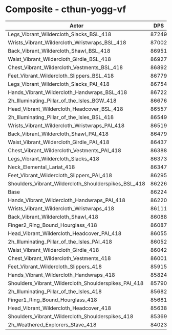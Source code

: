# Composite - cthun-yogg-vf
| Actor | DPS | Increase |
|---|:---:|:---:|
|Legs_Vibrant_Wildercloth_Slacks_BSL_418|87249|1.19%|
|Wrists_Vibrant_Wildercloth_Wristwraps_BSL_418|87002|0.90%|
|Back_Vibrant_Wildercloth_Shawl_BSL_418|86951|0.84%|
|Waist_Vibrant_Wildercloth_Girdle_BSL_418|86927|0.82%|
|Chest_Vibrant_Wildercloth_Vestments_BSL_418|86892|0.77%|
|Feet_Vibrant_Wildercloth_Slippers_BSL_418|86779|0.64%|
|Legs_Vibrant_Wildercloth_Slacks_PAI_418|86754|0.61%|
|Hands_Vibrant_Wildercloth_Handwraps_BSL_418|86722|0.58%|
|2h_Illuminating_Pillar_of_the_Isles_BGW_418|86676|0.52%|
|Head_Vibrant_Wildercloth_Headcover_BSL_418|86557|0.39%|
|2h_Illuminating_Pillar_of_the_Isles_BSL_418|86549|0.38%|
|Wrists_Vibrant_Wildercloth_Wristwraps_PAI_418|86519|0.34%|
|Back_Vibrant_Wildercloth_Shawl_PAI_418|86479|0.30%|
|Waist_Vibrant_Wildercloth_Girdle_PAI_418|86437|0.25%|
|Chest_Vibrant_Wildercloth_Vestments_PAI_418|86388|0.19%|
|Legs_Vibrant_Wildercloth_Slacks_418|86373|0.17%|
|Neck_Elemental_Lariat_418|86347|0.14%|
|Feet_Vibrant_Wildercloth_Slippers_PAI_418|86295|0.08%|
|Shoulders_Vibrant_Wildercloth_Shoulderspikes_BSL_418|86226|0.00%|
|Base|86224|0.00%|
|Hands_Vibrant_Wildercloth_Handwraps_PAI_418|86220|0.00%|
|Wrists_Vibrant_Wildercloth_Wristwraps_418|86111|-0.13%|
|Back_Vibrant_Wildercloth_Shawl_418|86088|-0.16%|
|Finger2_Ring_Bound_Hourglass_418|86087|-0.16%|
|Head_Vibrant_Wildercloth_Headcover_PAI_418|86055|-0.20%|
|2h_Illuminating_Pillar_of_the_Isles_PAI_418|86052|-0.20%|
|Waist_Vibrant_Wildercloth_Girdle_418|86042|-0.21%|
|Chest_Vibrant_Wildercloth_Vestments_418|86001|-0.26%|
|Feet_Vibrant_Wildercloth_Slippers_418|85915|-0.36%|
|Hands_Vibrant_Wildercloth_Handwraps_418|85824|-0.46%|
|Shoulders_Vibrant_Wildercloth_Shoulderspikes_PAI_418|85790|-0.50%|
|2h_Illuminating_Pillar_of_the_Isles_418|85682|-0.63%|
|Finger1_Ring_Bound_Hourglass_418|85681|-0.63%|
|Head_Vibrant_Wildercloth_Headcover_418|85638|-0.68%|
|Shoulders_Vibrant_Wildercloth_Shoulderspikes_418|85369|-0.99%|
|2h_Weathered_Explorers_Stave_418|84023|-2.55%|
